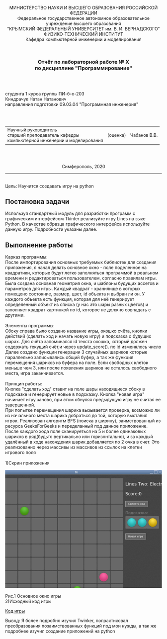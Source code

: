 <p align="center">МИНИСТЕРСТВО НАУКИ  И ВЫСШЕГО ОБРАЗОВАНИЯ РОССИЙСКОЙ ФЕДЕРАЦИИ<br>
Федеральное государственное автономное образовательное учреждение высшего образования<br>
"КРЫМСКИЙ ФЕДЕРАЛЬНЫЙ УНИВЕРСИТЕТ им. В. И. ВЕРНАДСКОГО"<br>
ФИЗИКО-ТЕХНИЧЕСКИЙ ИНСТИТУТ<br>
Кафедра компьютерной инженерии и моделирования</p>
<br>
<h3 align="center">Отчёт по лабораторной работе № X<br> по дисциплине "Программирование"</h3>
<br><br>
<p>студента 1 курса группы ПИ-б-о-203<br>
Киндрачук Натан Натанович<br>
направления подготовки 09.03.04 "Программная инженерия"</p>
<br><br>
<table>
<tr><td>Научный руководитель<br> старший преподаватель кафедры<br> компьютерной инженерии и моделирования</td>
<td>(оценка)</td>
<td>Чабанов В.В.</td>
</tr>
</table>
<br><br>
<p align="center">Симферополь, 2020</p>
<hr>
<br>Цель: Научится создавать игру на python<br>
<h2>Постановка задачи</h2>
Используя стандартный модуль для разработки программ с графическим интерфейсом Tkinter реализуйте игру Lines на зыке Python.
В качестве образца графического интерфейса используйте данную игру.
Подробности указаны далее.
<h2>Выполнение работы</h2>
Карказ программы:<br>
После импортирования основных требуемых библиотек для создания приложения, я начал делать основное окно - поле поделенное на квадратики, которые будут легко заполняться программой в реальном времени и редактироваться пользователем, согласно правилам игры. Была создана основная геометрия окна, и шаблоны будущих ассетов и параметров для игры.
Каждый квадрат - хранилище в которых помещено состояние, размер, цвет, id объекта и выбран ли он. У каждого объекта есть функция, которая для неё генерирует определенный объект из списка (у нас это шары разных цветов) и заполняет квадрат картинкой по id, которое не должно совпадать с другими.<br>
<br>
Элементы программы:<br>
Сбоку справа было создано название игры, окошко счёта, кнопки действий (сделать ход и начать новую игру) и подсказка о будущих шарах.
Для счёта запоминался id текста окошка, который должен содержать текущий счёт,и через update_score(). по id изменялось число 
Далее создано функции генерации 3 случайных шариков которые параллельно записывались общий буфер, а так же функция перемещения шариков из буфера на поле. Если свободных клеток меньше чем 3, или после появления шариков не осталось свободного места, игра заканчивается.<br>
<br>
Принцип работы:<br>
Кнопка "сделать ход" ставит на поле шары находящиеся сбоку в подсказке и генерирует новые в подсказку.
Кнопка "новая игра" начинает игру заново, при этом обнуляя предыдущую игру не считая ее завершенной.
<br>
При попытке перемещения шарика вызывается проверка, возможно ли из начального места шарика добраться до той, которую выставил игрок. Реализован алгоритм BFS (поиска в ширину), заимствованный из ресурса GeeksForGeeks и переделанный под данное приложение.
После каждого хода поле сканируеться на 5 и более одинаковых шариков в ряд(будьто вертикально или горизонтально), и за каждый удалённый в ходе нахождения шарик добавляется по 2 очка в счет. Это реализованно через массивы из массивов из ссылок на клетки игрового поля<br>
<br>
1)Скрин приложения

![](./GameScreen.png)

Рис.1 Основное окно игры
<br>
2)Исходный код игры


[Код игры](./BallsGame.py)

Вывод: Я более подробно изучил Twinker, попрактиковал преобразования позаимствованных функций под мои нужды, а так же подробнее изучил создание приложений на python
